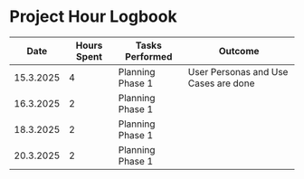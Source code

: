 # Project Hour Logbook

| Date       | Hours Spent | Tasks Performed                      | Outcome                  |
|------------|-------------|--------------------------------------|--------------------------|
| 15.3.2025  | 4           | Planning Phase 1                     | User Personas and Use Cases are done           |
| 16.3.2025  | 2           | Planning Phase 1                     |                          |
| 18.3.2025  | 2           | Planning Phase 1                     |                          |
| 20.3.2025  | 2           | Planning Phase 1                     |                          |
